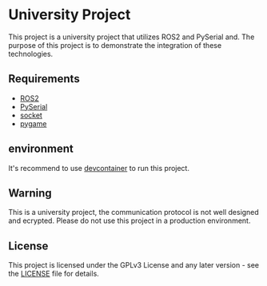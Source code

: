 # University Project

This project is a university project that utilizes ROS2 and PySerial and. The purpose of this project is to demonstrate the integration of these technologies.

## Requirements

- [ROS2](https://docs.ros.org/en/humble/index.html)
- [PySerial](https://pyserial.readthedocs.io/en/latest/index.html)
- [socket](https://docs.python.org/zh-tw/3/howto/sockets.html)
- [pygame](https://www.pygame.org/docs/)
## environment

It's recommend to use [devcontainer](.devcontainer/) to run this project.
## Warning

This is a university project, the communication protocol is not well designed and ecrypted. Please do not use this project in a production environment. 

## License

This project is licensed under the GPLv3 License and any later version - see the [LICENSE](LICENSE) file for details.
